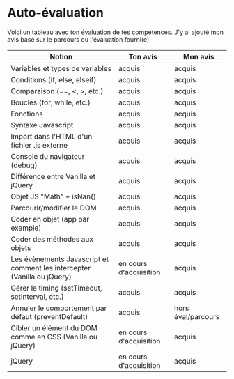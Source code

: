 # Auto-évaluation

Voici un tableau avec ton évaluation de tes compétences.
J'y ai ajouté mon avis basé sur le parcours ou l'évaluation fourni(e).

| Notion | Ton avis | Mon avis |
|--|--|--|
| Variables et types de variables | acquis | acquis |
| Conditions (if, else, elseif) | acquis | acquis |
| Comparaison (==, <, >, etc.) | acquis | acquis |
| Boucles (for, while, etc.) | acquis | acquis |
| Fonctions | acquis | acquis |
| Syntaxe Javascript | acquis | acquis |
| Import dans l'HTML d'un fichier .js externe | acquis | acquis |
| Console du navigateur (debug) | acquis | acquis |
| Différence entre Vanilla et jQuery | acquis | acquis |
| Objet JS "Math" + isNan() | acquis | acquis |
| Parcourir/modifier le DOM | acquis | acquis |
| Coder en objet (app par exemple) | acquis | acquis |
| Coder des méthodes aux objets | acquis | acquis |
| Les évènements Javascript et comment les intercepter (Vanilla ou jQuery) | en cours d'acquisition | acquis |
| Gérer le timing (setTimeout, setInterval, etc.) | acquis | acquis |
| Annuler le comportement par défaut (preventDefault) | acquis | hors éval/parcours |
| Cibler un élément du DOM comme en CSS (Vanilla ou jQuery) | en cours d'acquisition | acquis |
| jQuery | en cours d'acquisition | acquis |
